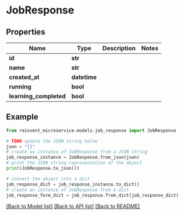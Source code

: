 # JobResponse


## Properties

Name | Type | Description | Notes
------------ | ------------- | ------------- | -------------
**id** | **str** |  | 
**name** | **str** |  | 
**created_at** | **datetime** |  | 
**running** | **bool** |  | 
**learning_completed** | **bool** |  | 

## Example

```python
from reinvent_microservice.models.job_response import JobResponse

# TODO update the JSON string below
json = "{}"
# create an instance of JobResponse from a JSON string
job_response_instance = JobResponse.from_json(json)
# print the JSON string representation of the object
print(JobResponse.to_json())

# convert the object into a dict
job_response_dict = job_response_instance.to_dict()
# create an instance of JobResponse from a dict
job_response_form_dict = job_response.from_dict(job_response_dict)
```
[[Back to Model list]](../README.md#documentation-for-models) [[Back to API list]](../README.md#documentation-for-api-endpoints) [[Back to README]](../README.md)


